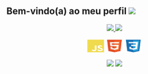 ## Bem-vindo(a) ao meu perfil  <img src="https://media.giphy.com/media/hvRJCLFzcasrR4ia7z/giphy.gif" width="30px"> 

<div align="center">
    <a href="https://github.com/Abgail-Diniz">
  <img height="170em" src="https://github-readme-stats.vercel.app/api?username=Abgail-Diniz&count_private=true&include_all_commits=true&show_icons=true&theme=cobalt&hide_border=false&show_owner=true"/>
  <img height="170em" src="https://github-readme-stats.vercel.app/api/top-langs/?username=Abgail-Diniz&count_private=true&theme=cobalt&hide_border=false&&layout=compact"/>
  </a>
</div>



<div align="center" valign="top"><br>
  <img align="center" alt="Js" height="30" width="40" src="https://raw.githubusercontent.com/devicons/devicon/master/icons/javascript/javascript-plain.svg">
  <img align="center" alt="HTML" height="30" width="40" src="https://raw.githubusercontent.com/devicons/devicon/master/icons/html5/html5-original.svg">
  <img align="center" alt="CSS" height="30" width="40" src="https://raw.githubusercontent.com/devicons/devicon/master/icons/css3/css3-original.svg">
  
</div><br>
  
<div align="center" valign="top">
 <a href="https://www.linkedin.com/in/abgail-diniz-b12814247/" target="_blank"><img src="https://img.shields.io/badge/-LinkedIn-%230077B5?style=for-the-badge&logo=linkedin&logoColor=white" target="_blank"></a>
  <a href = "mailto:abgdiniz718@gmail.com"><img src="https://img.shields.io/badge/Gmail-D14836?style=for-the-badge&logo=gmail&logoColor=white)](https ://mail.google.com/abgdiniz718@gmail.com" target="_blank"></a>
 
</div>


